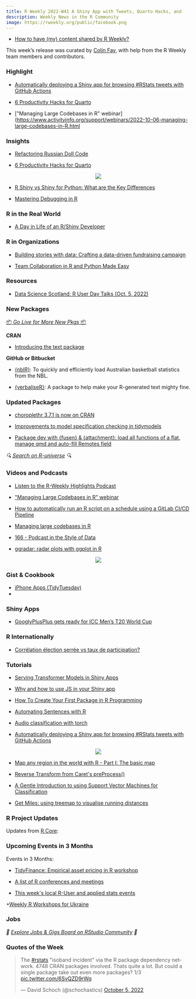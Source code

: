 ```yaml
---
title: R Weekly 2022-W41 A Shiny App with Tweets, Quarto Hacks, and 
description: Weekly News in the R Community
image: https://rweekly.org/public/facebook.png
---
```




+ [How to have (my) content shared by R Weekly?](https://github.com/rweekly/rweekly.org#how-to-have-my-content-shared-by-r-weekly)

This week’s release was curated by [Colin Fay](https://twitter.com/_ColinFay), with help from the R Weekly team members and contributors.


###  Highlight

+ [Automatically deploying a Shiny app for browsing #RStats tweets with GitHub Actions](https://nrennie.rbind.io/blog/2022-10-05-automatically-deploying-a-shiny-app-for-browsing-rstats-tweets-with-github-actions/)

+ [6 Productivity Hacks for Quarto](https://www.rstudio.com/blog/6-productivity-hacks-for-quarto/)

+ ["Managing Large Codebases in R" webinar](https://www.activityinfo.org/support/webinars/2022-10-06-managing-large-codebases-in-R.html


### Insights

+ [Refactoring Russian Doll Code](https://www.jumpingrivers.com/blog/refactoring-russian-doll-code/)

+ [6 Productivity Hacks for Quarto](https://www.rstudio.com/blog/6-productivity-hacks-for-quarto/)

<div align = "center">
  <img src = "https://www.rstudio.com/blog/6-productivity-hacks-for-quarto/images/img3.png">
</div>

+ [R Shiny vs Shiny for Python: What are the Key Differences](https://appsilon.com/r-shiny-vs-shiny-for-python/)

+ [Mastering Debugging in R](https://cosimameyer.com/post/mastering-debugging-in-r/)

### R in the Real World

+ [A Day in Life of an R/Shiny Developer](https://appsilon.com/a-day-in-life-of-an-r-shiny-developer/)


###  R in Organizations

+ [Building stories with data: Crafting a data-driven fundraising campaign](https://www.cararthompson.com/posts/2022-08-24-crafting-a-data-driven-fundraising-campaign/)

+ [Team Collaboration in R and Python Made Easy](https://www.rstudio.com/blog/creating-collaborative-bilingual-teams/)


###  Resources

+ [Data Science Scotland: R User Day Talks (Oct. 5, 2022)](https://github.com/DataScienceScotland/R-user-day-talks)


###  New Packages

<p class="added-hostname"><a href="https://rweekly.org/live" target="_blank" class="externalLink">📦 <i>Go Live for More New Pkgs</i> 📦</a></p>


**CRAN**

+ [Introducing the text package](https://blogs.rstudio.com/ai/posts/2022-09-29-r-text/)


**GitHub or Bitbucket**

+ [{nblR}](https://github.com/JaseZiv/nblR/): To quickly and efficiently load Australian basketball statistics from the NBL.

+ [{verbaliseR}](https://github.com/cararthompson/verbaliseR): A package to help make your R-generated text mighty fine.

### Updated Packages

+ [choroplethr 3.7.1 is now on CRAN](https://arilamstein.com/blog/2022/10/05/choroplethr-3-7-1-is-now-on-cran/)

+ [Improvements to model specification checking in tidymodels](https://www.tidyverse.org/blog/2022/10/parsnip-checking-1-0-2/)

+ [Package dev with {fusen} & {attachment}: load all functions of a flat, manage qmd and auto-fill Remotes field](https://rtask.thinkr.fr/package-dev-with-fusen-attachment-load-all-functions-of-a-flat-manage-qmd-and-auto-fill-remotes-field/)


<i>🔍 [Search on R-universe](https://r-universe.dev/search/) 🔍</i>

###  Videos and Podcasts

* [Listen to the R-Weekly Highlights Podcast](https://rweekly.fireside.fm/)

+ ["Managing Large Codebases in R" webinar](https://www.activityinfo.org/support/webinars/2022-10-06-managing-large-codebases-in-R.html)

+ [How to automatically run an R script on a schedule using a GitLab CI/CD Pipeline](https://www.youtube.com/watch?v=59gbgBqlaJc)

+ [Managing large codebases in R](https://www.activityinfo.org/support/webinars/2022-10-06-managing-large-codebases-in-R.html)

+ [166 - Podcast in the Style of Data](https://nssdeviations.com/166-podcast-in-the-style-of-data)

+ [ggradar: radar plots with ggplot in R](https://www.business-science.io/code-tools/2022/10/04/ggradar-radar-plots-with-ggplot-in-r.html)

<div align = "center">
  <img src = "https://www.business-science.io/assets/ggradar_basic.jpg">
</div>

### Gist & Cookbook

+ [iPhone Apps (TidyTuesday)](https://github.com/tashapiro/TidyTuesday/blob/master/2022/W40/iphone-apps.R)
+ 

### Shiny Apps

+ [GooglyPlusPlus gets ready for ICC Men’s T20 World Cup](https://gigadom.in/2022/10/05/googlyplusplus-gets-ready-for-icc-mens-t20-world-cup/)


### R Internationally

+ [Corrélation élection serrée vs taux de participation?](https://www.simoncoulombe.com/2022/10/taux_de_participation_vs_serre/)


###  Tutorials

+ [Serving Transformer Models in Shiny Apps](https://towardsdatascience.com/serving-transformer-models-in-shiny-apps-9a1bed4b41a6)

+ [Why and how to use JS in your Shiny app](https://www.brodrigues.co/blog/2022-10-01-why_js_shiny/)

+ [How To Create Your First Package in R Programming](https://medium.com/@adejumo999/how-to-create-your-first-package-in-r-programming-d59398f76c28)

+ [Automating Sentences with R](https://rfortherestofus.com/2022/10/automating-sentences-with-r/)

+ [Audio classification with torch](https://blogs.rstudio.com/ai/posts/2022-10-06-audio-classification-torch/)

+ [Automatically deploying a Shiny app for browsing #RStats tweets with GitHub Actions](https://nrennie.rbind.io/blog/2022-10-05-automatically-deploying-a-shiny-app-for-browsing-rstats-tweets-with-github-actions/)

<div align = "center">
  <img src = "https://nrennie.rbind.io/blog/2022-10-05-automatically-deploying-a-shiny-app-for-browsing-rstats-tweets-with-github-actions/featured.png">
</div>

+ [Map any region in the world with R - Part I: The basic map](https://blog.rwhitedwarf.com/post/map_any_region_with_ggplot2_part_i/)

+ [Reverse Transform from Caret's preProcess()](https://kiandlee.blogspot.com/2022/10/r-code-back-transform-from-carets.html)

+ [A Gentle Introduction to using Support Vector Machines for Classification](https://www.harsh17.in/svm/)

+ [Get Miles: using treemap to visualise running distances](https://quantixed.org/2022/10/04/get-miles-using-treemap-to-visualise-running-distances/)


<!--<div class="post-more-begin></div><div class="post-more-end"></div>-->

###  R Project Updates

Updates from [R Core](http://developer.r-project.org/blosxom.cgi/R-devel/NEWS):


###  Upcoming Events in 3 Months

Events in 3 Months:

+ [TidyFinance: Empirical asset pricing in R workshop](https://r-posts.com/tidyfinance-empirical-asset-pricing-in-r-workshop/)

+ [A list of R conferences and meetings](https://jumpingrivers.github.io/meetingsR/events.html)

+ [This week's local R-User and applied stats events](https://community.rstudio.com/c/irl)

+[Weekly R Workshops for Ukraine](https://sites.google.com/view/dariia-mykhailyshyna/main/r-workshops-for-ukraine)


### Jobs

<i>💼 [Explore Jobs & Gigs Board on RStudio Community](https://community.rstudio.com/c/jobs/) 💼</i>


###  Quotes of the Week

<blockquote class="twitter-tweet"><p lang="en" dir="ltr">The <a href="https://twitter.com/hashtag/rstats?src=hash&amp;ref_src=twsrc%5Etfw">#rstats</a> &quot;isoband incident&quot; via the R package dependency network. 4748 CRAN packages involved. Thats quite a lot. But could a single package take out even more packages? 1/3 <a href="https://t.co/6SvQZD9rWq">pic.twitter.com/6SvQZD9rWq</a></p>&mdash; David Schoch (@schochastics) <a href="https://twitter.com/schochastics/status/1577655741942464513?ref_src=twsrc%5Etfw">October 5, 2022</a></blockquote> <script async src="https://platform.twitter.com/widgets.js" charset="utf-8"></script> 
